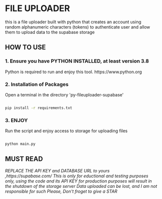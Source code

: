 <h1>FILE UPLOADER</h1>
<p>this is a file uploader built with python that creates an account using random alphanumeric characters (tokens) to authenticate user and allow them to upload data to the supabase storage</p>
<h2>HOW TO USE</h2>

<h3>1. Ensure you have PYTHON INSTALLED, at least version 3.8</h3>
<p>Python is required to run and enjoy this tool. https://www.python.org</p>

<h3>2. Installation of Packages</h3>
<p>Open a terminal in the directory 'py-fileuploader-supabase'</p>

 ```sh

pip install -r requirements.txt


 ```

<h3>3. ENJOY </h3>
<p>Run the script and enjoy access to storage for uploading files</p>

```sh

python main.py

```

<h2>MUST READ</h2>
<i>REPLACE THE API KEY and DATABASE URL to yours ,https://supabase.com/</i>
<i>This is only for eductional and testing purposes only, using the code and its API KEY for production purposes will result in the shutdown of the storage server</i>
<i>Data uploaded can be lost, and I am not responsible for such</i>
<i>Please, Don't froget to give a STAR</i>
